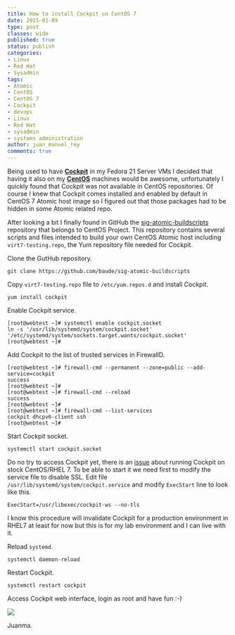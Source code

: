 ```yaml
---
title: How to install Cockpit on CentOS 7
date: 2015-01-09
type: post
classes: wide
published: true
status: publish
categories:
- Linux
- Red Hat
- Sysadmin
tags:
- Atomic
- CentOS
- CentOS 7
- Cockpit
- devops
- Linux
- Red Hat
- sysadmin
- systems administration
author: juan_manuel_rey
comments: true
---
```


Being used to have [**Cockpit**](http://cockpit-project.org/) in my Fedora 21 Server VMs I decided that having it also on my [**CentOS**](http://centos.org/) machines would be awesome, unfortunately I quickly found that Cockpit was not available in CentOS repositories. Of course I knew that Cockpit comes installed and enabled by default in CentOS 7 Atomic host image so I figured out that those packages had to be hidden in some Atomic related repo.

After looking a bit I finally found in GitHub the [sig-atomic-buildscripts](https://github.com/CentOS/sig-atomic-buildscripts) repository that belongs to CentOS Project. This repository contains several scripts and files intended to build your own CentOS Atomic host including `virt7-testing.repo`, the Yum repository file needed for Cockpit.

Clone the GutHub repository.

```
git clone https://github.com/baude/sig-atomic-buildscripts
```

Copy `virt7-testing.repo` file to `/etc/yum.repos.d` and install Cockpit.

```
yum install cockpit
```

Enable Cockpit service.

```
[root@webtest ~]# systemctl enable cockpit.socket
ln -s '/usr/lib/systemd/system/cockpit.socket' '/etc/systemd/system/sockets.target.wants/cockpit.socket'
[root@webtest ~]#
```

Add Cockpit to the list of trusted services in FirewallD.

```
[root@webtest ~]# firewall-cmd --permanent --zone=public --add-service=cockpit
success
[root@webtest ~]#
[root@webtest ~]# firewall-cmd --reload
success
[root@webtest ~]#
[root@webtest ~]# firewall-cmd --list-services
cockpit dhcpv6-client ssh
[root@webtest ~]#
```

Start Cockpit socket.

```
systemctl start cockpit.socket
```

Do no try to access Cockpit yet, there is an [issue](https://github.com/cockpit-project/cockpit/issues/1581) about running Cockpit on stock CentOS/RHEL 7. To be able to start it we need first to modify the service file to disable SSL. Edit file `/usr/lib/systemd/system/cockpit.service` and modify `ExecStart` line to look like this.

```
ExecStart=/usr/libexec/cockpit-ws --no-tls
```

I know this procedure will invalidate Cockpit for a production environment in RHEL7 at least for now but this is for my lab environment and I can live with it.

Reload `systemd`.

```
systemctl daemon-reload
```

Restart Cockpit.

```
systemctl restart cockpit
```

Access Cockpit web interface, login as root and have fun :-)

[![](/assets/images/screen-shot-2015-01-09-at-01-57-51.png)]({{site.url}}/assets/images/screen-shot-2015-01-09-at-01-57-51.png)

Juanma.
